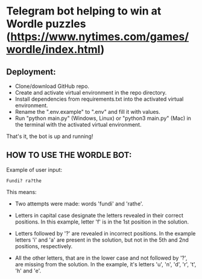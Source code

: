 # Telegram bot helping to win at Wordle puzzles (https://www.nytimes.com/games/wordle/index.html)  

## Deployment:
- Clone/download GitHub repo.
- Create and activate virtual environment in the repo directory.
- Install dependencies from requirements.txt into the activated virtual environment.
- Rename the ".env.example" to ".env" and fill it with values.
- Run "python main.py" (Windows, Linux) or "python3 main.py" (Mac) in the terminal with the activated virtual environment.

That's it, the bot is up and running!

## HOW TO USE THE WORDLE BOT:

Example of user input:

    Fundi? ra?the

This means:
- Two attempts were made: words 'fundi' and 'rathe'.

- Letters in capital case designate the letters 
revealed in their correct positions. 
In this example, letter 'f' is in the 1st position in the solution.

- Letters followed by '?' are revealed in incorrect positions. 
In the example letters 'i' and 'a' are present in the solution,
but not in the 5th and 2nd positions, respectively.

- All the other letters, that are in the lower case and not followed by '?', 
are missing from the solution.
In the example, it's letters 'u', 'n', 'd', 'r', 't', 'h' and 'e'.